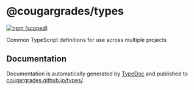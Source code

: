 # @cougargrades/types

[![npm (scoped)](https://img.shields.io/npm/v/@cougargrades/types)](https://www.npmjs.com/@cougargrades/types)

Common TypeScript definitions for use across multiple projects

## Documentation

Documentation is automatically generated by [TypeDoc](https://typedoc.org) and published to [cougargrades.github.io/types/](https://cougargrades.github.io/types/).